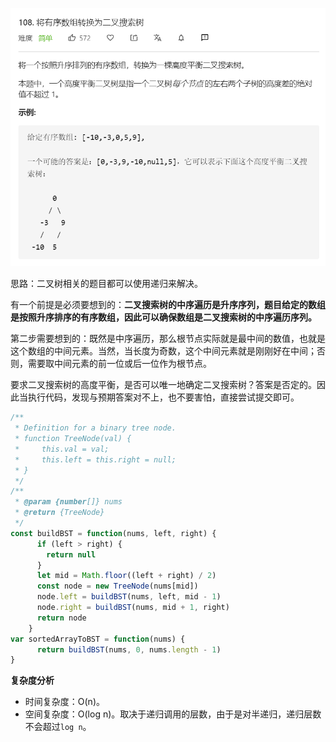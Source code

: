 ![](../images/lc108.png)

思路：二叉树相关的题目都可以使用递归来解决。

有一个前提是必须要想到的：**二叉搜索树的中序遍历是升序序列，题目给定的数组是按照升序排序的有序数组，因此可以确保数组是二叉搜索树的中序遍历序列。**

第二步需要想到的：既然是中序遍历，那么根节点实际就是最中间的数值，也就是这个数组的中间元素。当然，当长度为奇数，这个中间元素就是刚刚好在中间；否则，需要取中间元素的前一位或后一位作为根节点。

要求二叉搜索树的高度平衡，是否可以唯一地确定二叉搜索树？答案是否定的。因此当执行代码，发现与预期答案对不上，也不要害怕，直接尝试提交即可。

```javascript
/**
 * Definition for a binary tree node.
 * function TreeNode(val) {
 *     this.val = val;
 *     this.left = this.right = null;
 * }
 */
/**
 * @param {number[]} nums
 * @return {TreeNode}
 */
const buildBST = function(nums, left, right) {
      if (left > right) {
        return null
      }
      let mid = Math.floor((left + right) / 2)
      const node = new TreeNode(nums[mid])
      node.left = buildBST(nums, left, mid - 1)
      node.right = buildBST(nums, mid + 1, right)
      return node
    }
var sortedArrayToBST = function(nums) {
      return buildBST(nums, 0, nums.length - 1)
}
```

**复杂度分析**

- 时间复杂度：O(n)。
- 空间复杂度：O(log n)。取决于递归调用的层数，由于是对半递归，递归层数不会超过`log n`。

